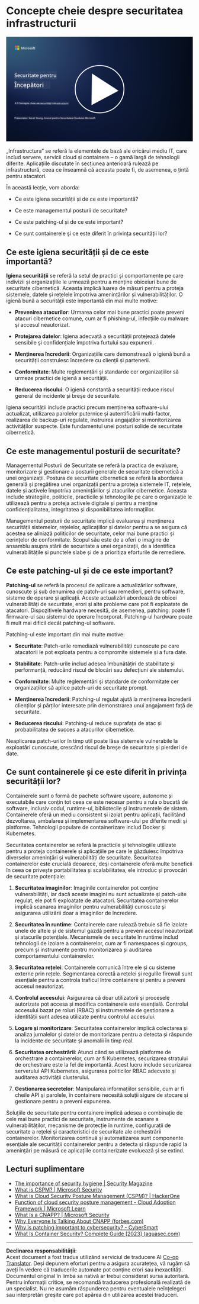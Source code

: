 <!--
CO_OP_TRANSLATOR_METADATA:
{
  "original_hash": "882ebf66a648f419bcbf680ed6aefa00",
  "translation_date": "2025-09-03T23:17:31+00:00",
  "source_file": "6.1 Infrastructure security key concepts.md",
  "language_code": "ro"
}
-->
# Concepte cheie despre securitatea infrastructurii

[![Urmărește videoclipul](../../translated_images/6-1_placeholder.773c176b8b7e3560d49a8ab481a9457006c04ad3c7b3acd4a4291af6da21df7f.ro.png)](https://learn-video.azurefd.net/vod/player?id=729d969e-c8ce-4889-aaa0-e5d92658ed62)

„Infrastructura” se referă la elementele de bază ale oricărui mediu IT, care includ servere, servicii cloud și containere – o gamă largă de tehnologii diferite. Aplicațiile discutate în secțiunea anterioară rulează pe infrastructură, ceea ce înseamnă că aceasta poate fi, de asemenea, o țintă pentru atacatori.

În această lecție, vom aborda:

- Ce este igiena securității și de ce este importantă?

- Ce este managementul posturii de securitate?

- Ce este patching-ul și de ce este important?

- Ce sunt containerele și ce este diferit în privința securității lor?

## Ce este igiena securității și de ce este importantă?

**Igiena securității** se referă la setul de practici și comportamente pe care indivizii și organizațiile le urmează pentru a menține obiceiuri bune de securitate cibernetică. Aceasta implică luarea de măsuri pentru a proteja sistemele, datele și rețelele împotriva amenințărilor și vulnerabilităților. O igienă bună a securității este importantă din mai multe motive:

- **Prevenirea atacurilor**: Urmarea celor mai bune practici poate preveni atacuri cibernetice comune, cum ar fi phishing-ul, infecțiile cu malware și accesul neautorizat.

- **Protejarea datelor**: Igiena adecvată a securității protejează datele sensibile și confidențiale împotriva furtului sau expunerii.

- **Menținerea încrederii**: Organizațiile care demonstrează o igienă bună a securității construiesc încredere cu clienții și partenerii.

- **Conformitate**: Multe reglementări și standarde cer organizațiilor să urmeze practici de igienă a securității.

- **Reducerea riscului**: O igienă constantă a securității reduce riscul general de incidente și breșe de securitate.

Igiena securității include practici precum menținerea software-ului actualizat, utilizarea parolelor puternice și autentificării multi-factor, realizarea de backup-uri regulate, instruirea angajaților și monitorizarea activităților suspecte. Este fundamentul unei posturi solide de securitate cibernetică.

## Ce este managementul posturii de securitate?

Managementul Posturii de Securitate se referă la practica de evaluare, monitorizare și gestionare a posturii generale de securitate cibernetică a unei organizații. Postura de securitate cibernetică se referă la abordarea generală și pregătirea unei organizații pentru a proteja sistemele IT, rețelele, datele și activele împotriva amenințărilor și atacurilor cibernetice. Aceasta include strategiile, politicile, practicile și tehnologiile pe care o organizație le utilizează pentru a proteja activele digitale și pentru a menține confidențialitatea, integritatea și disponibilitatea informațiilor.

Managementul posturii de securitate implică evaluarea și menținerea securității sistemelor, rețelelor, aplicațiilor și datelor pentru a se asigura că acestea se aliniază politicilor de securitate, celor mai bune practici și cerințelor de conformitate. Scopul său este de a oferi o imagine de ansamblu asupra stării de securitate a unei organizații, de a identifica vulnerabilitățile și punctele slabe și de a prioritiza eforturile de remediere.

## Ce este patching-ul și de ce este important?

**Patching-ul** se referă la procesul de aplicare a actualizărilor software, cunoscute și sub denumirea de patch-uri sau remedieri, pentru software, sisteme de operare și aplicații. Aceste actualizări abordează de obicei vulnerabilități de securitate, erori și alte probleme care pot fi exploatate de atacatori. Dispozitivele hardware necesită, de asemenea, patching: poate fi firmware-ul sau sistemul de operare încorporat. Patching-ul hardware poate fi mult mai dificil decât patching-ul software.

Patching-ul este important din mai multe motive:

- **Securitate**: Patch-urile remediază vulnerabilități cunoscute pe care atacatorii le pot exploata pentru a compromite sistemele și a fura date.

- **Stabilitate**: Patch-urile includ adesea îmbunătățiri de stabilitate și performanță, reducând riscul de blocări sau defecțiuni ale sistemului.

- **Conformitate**: Multe reglementări și standarde de conformitate cer organizațiilor să aplice patch-uri de securitate prompt.

- **Menținerea încrederii**: Patching-ul regulat ajută la menținerea încrederii clienților și părților interesate prin demonstrarea unui angajament față de securitate.

- **Reducerea riscului**: Patching-ul reduce suprafața de atac și probabilitatea de succes a atacurilor cibernetice.

Neaplicarea patch-urilor în timp util poate lăsa sistemele vulnerabile la exploatări cunoscute, crescând riscul de breșe de securitate și pierderi de date.

## Ce sunt containerele și ce este diferit în privința securității lor?

Containerele sunt o formă de pachete software ușoare, autonome și executabile care conțin tot ceea ce este necesar pentru a rula o bucată de software, inclusiv codul, runtime-ul, bibliotecile și instrumentele de sistem. Containerele oferă un mediu consistent și izolat pentru aplicații, facilitând dezvoltarea, ambalarea și implementarea software-ului pe diferite medii și platforme. Tehnologii populare de containerizare includ Docker și Kubernetes.

Securitatea containerelor se referă la practicile și tehnologiile utilizate pentru a proteja containerele și aplicațiile pe care le găzduiesc împotriva diverselor amenințări și vulnerabilități de securitate. Securitatea containerelor este crucială deoarece, deși containerele oferă multe beneficii în ceea ce privește portabilitatea și scalabilitatea, ele introduc și provocări de securitate potențiale:

1. **Securitatea imaginilor**: Imaginile containerelor pot conține vulnerabilități, iar dacă aceste imagini nu sunt actualizate și patch-uite regulat, ele pot fi exploatate de atacatori. Securitatea containerelor implică scanarea imaginilor pentru vulnerabilități cunoscute și asigurarea utilizării doar a imaginilor de încredere.

2. **Securitatea în runtime**: Containerele care rulează trebuie să fie izolate unele de altele și de sistemul gazdă pentru a preveni accesul neautorizat și atacurile potențiale. Mecanismele de securitate în runtime includ tehnologii de izolare a containerelor, cum ar fi namespaces și cgroups, precum și instrumente pentru monitorizarea și auditarea comportamentului containerelor.

3. **Securitatea rețelei**: Containerele comunică între ele și cu sisteme externe prin rețele. Segmentarea corectă a rețelei și regulile firewall sunt esențiale pentru a controla traficul între containere și pentru a preveni accesul neautorizat.

4. **Controlul accesului**: Asigurarea că doar utilizatorii și procesele autorizate pot accesa și modifica containerele este esențială. Controlul accesului bazat pe roluri (RBAC) și instrumentele de gestionare a identității sunt adesea utilizate pentru controlul accesului.

5. **Logare și monitorizare**: Securitatea containerelor implică colectarea și analiza jurnalelor și datelor de monitorizare pentru a detecta și răspunde la incidente de securitate și anomalii în timp real.

6. **Securitatea orchestrării**: Atunci când se utilizează platforme de orchestrare a containerelor, cum ar fi Kubernetes, securizarea stratului de orchestrare este la fel de importantă. Acest lucru include securizarea serverului API Kubernetes, asigurarea politicilor RBAC adecvate și auditarea activității clusterului.

7. **Gestionarea secretelor**: Manipularea informațiilor sensibile, cum ar fi cheile API și parolele, în containere necesită soluții sigure de stocare și gestionare pentru a preveni expunerea.

Soluțiile de securitate pentru containere implică adesea o combinație de cele mai bune practici de securitate, instrumente de scanare a vulnerabilităților, mecanisme de protecție în runtime, configurații de securitate a rețelei și caracteristici de securitate ale orchestrării containerelor. Monitorizarea continuă și automatizarea sunt componente esențiale ale securității containerelor pentru a detecta și răspunde rapid la amenințări pe măsură ce aplicațiile containerizate evoluează și se extind.

## Lecturi suplimentare

- [The importance of security hygiene | Security Magazine](https://www.securitymagazine.com/articles/99510-the-importance-of-security-hygiene)
- [What is CSPM? | Microsoft Security](https://www.microsoft.com/security/business/security-101/what-is-cspm?WT.mc_id=academic-96948-sayoung)
- [What is Cloud Security Posture Management (CSPM)? | HackerOne](https://www.hackerone.com/knowledge-center/what-cloud-security-posture-management)
- [Function of cloud security posture management - Cloud Adoption Framework | Microsoft Learn](https://learn.microsoft.com/azure/cloud-adoption-framework/organize/cloud-security-posture-management?WT.mc_id=academic-96948-sayoung)
- [What Is a CNAPP? | Microsoft Security](https://www.microsoft.com/security/business/security-101/what-is-cnapp)
- [Why Everyone Is Talking About CNAPP (forbes.com)](https://www.forbes.com/sites/forbestechcouncil/2021/12/10/why-everyone-is-talking-about-cnapp/?sh=567275ca1549)
- [Why is patching important to cybersecurity? - CyberSmart](https://cybersmart.co.uk/blog/why-is-patching-important-to-cybersecurity/)
- [What Is Container Security? Complete Guide [2023] (aquasec.com)](https://www.aquasec.com/cloud-native-academy/container-security/container-security/)

---

**Declinarea responsabilității**:  
Acest document a fost tradus utilizând serviciul de traducere AI [Co-op Translator](https://github.com/Azure/co-op-translator). Deși depunem eforturi pentru a asigura acuratețea, vă rugăm să aveți în vedere că traducerile automate pot conține erori sau inexactități. Documentul original în limba sa nativă ar trebui considerat sursa autoritară. Pentru informații critice, se recomandă traducerea profesională realizată de un specialist. Nu ne asumăm răspunderea pentru eventualele neînțelegeri sau interpretări greșite care pot apărea din utilizarea acestei traduceri.